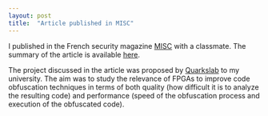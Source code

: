 ```yaml
---
layout: post
title:  "Article published in MISC"
---
```


I published in the French security magazine [MISC](https://connect.ed-diamond.com/MISC) with a classmate. The summary of the article is available [here](https://connect.ed-diamond.com/MISC/MISC-099/Fabriquer-sa-propre-enclave-a-base-de-FPGA).


The project discussed in the article was proposed by [Quarkslab](https://www.quarkslab.com/) to my university. The aim was to study the relevance of FPGAs to improve code obfuscation techniques in terms of both quality (how difficult it is to analyze the resulting code) and performance (speed of the obfuscation process and execution of the obfuscated code).
